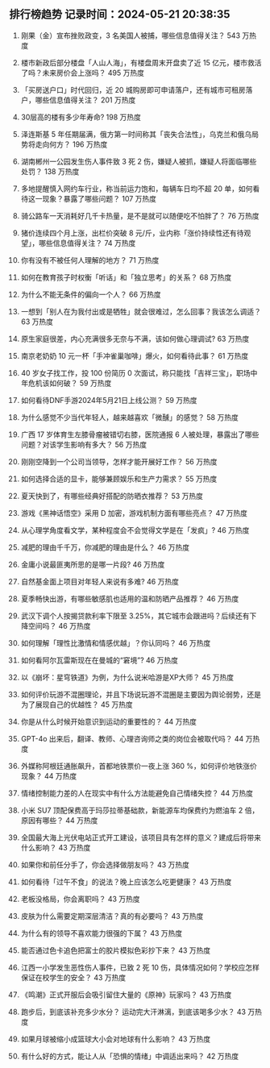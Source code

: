 
## 排行榜趋势 记录时间：2024-05-21 20:38:35
  
  1. 刚果（金）宣布挫败政变，3 名美国人被捕，哪些信息值得关注？ 543 万热度
    
  2. 楼市新政后部分楼盘「人山人海」，有楼盘周末开盘卖了近 15 亿元，楼市救活了吗？未来房价会上涨吗？ 495 万热度
    
  3. 「买房送户口」时代回归，近 20 城购房即可申请落户，还有城市可租房落户，哪些信息值得关注？ 201 万热度
    
  4. 30层高的楼有多少年寿命? 198 万热度
    
  5. 泽连斯基 5 年任期届满，俄方第一时间称其「丧失合法性」，乌克兰和俄乌局势将走向何方？ 196 万热度
    
  6. 湖南郴州一公园发生伤人事件致 3 死 2 伤，嫌疑人被抓，嫌疑人将面临哪些处罚？ 138 万热度
    
  7. 多地提醒慎入网约车行业，称当前运力饱和，每辆车日均不超 20 单，如何看待这一现象？暴露了哪些问题？ 107 万热度
    
  8. 骑公路车一天消耗好几千卡热量，是不是就可以随便吃不怕胖了？ 76 万热度
    
  9. 猪价连续四个月上涨，出栏价突破 8 元/斤，业内称「涨价持续性还有待观望」，哪些信息值得关注？ 74 万热度
    
  10. 你有没有不被任何人理解的地方？ 71 万热度
    
  11. 如何在教育孩子时权衡「听话」和「独立思考」的关系？ 68 万热度
    
  12. 为什么不能无条件的偏向一个人？ 66 万热度
    
  13. 一想到「别人在为我付出或是牺牲」就会很难过，怎么回事？我该怎么调适？ 63 万热度
    
  14. 原生家庭很差，内心充满很多无奈与不满，该如何做心理调试? 63 万热度
    
  15. 南京老奶奶 10 元一杯「手冲雀巢咖啡」爆火，如何看待此事？ 61 万热度
    
  16. 40 岁女子找工作，投 100 份简历 0 次面试，称只能找「吉祥三宝」，职场中年危机该如何破？ 59 万热度
    
  17. 如何看待DNF手游2024年5月21日上线公测？ 59 万热度
    
  18. 为什么感觉不少当代年轻人，越来越喜欢「微醺」的感觉？ 58 万热度
    
  19. 广西 17 岁体育生左膝骨瘤被错切右膝，医院通报 6 人被处理，暴露出了哪些问题？对该学生影响有多大？ 56 万热度
    
  20. 刚刚空降到一个公司当领导，怎样才能开展好工作？ 56 万热度
    
  21. 如何选择合适的显卡，能够兼顾娱乐和生产力需求？ 55 万热度
    
  22. 夏天快到了，有哪些经典好搭配的防晒衣推荐？ 53 万热度
    
  23. 游戏《黑神话悟空》采用 D 加密，游戏机制方面有哪些亮点？ 47 万热度
    
  24. 从心理学角度看文学，某种程度会不会觉得文学是在「发疯」? 46 万热度
    
  25. 减肥的理由千千万，你减肥的理由是什么？ 46 万热度
    
  26. 金庸小说最匪夷所思的是哪一片段? 46 万热度
    
  27. 自然基金面上项目对年轻人来说有多难? 46 万热度
    
  28. 夏季畅快出游，有哪些敏感肌也适用的温和防晒产品推荐？ 46 万热度
    
  29. 武汉下调个人按揭贷款利率下限至 3.25%，其它城市会跟进吗？后续还有下降空间吗？ 46 万热度
    
  30. 如何理解「理性比激情和情感优越」？你认同吗？ 46 万热度
    
  31. 如何看阿尔瓦雷斯现在在曼城的“窘境”? 46 万热度
    
  32. 以《崩坏：星穹铁道》为例，为什么说米哈游是XP大师？ 45 万热度
    
  33. 如何评价玩游不混圈理论，并且下场说玩游不混圈是主要因为舆论弱势，还是为了展现自己的优越性？ 45 万热度
    
  34. 你是从什么时候开始意识到运动的重要性的？ 44 万热度
    
  35. GPT-4o 出来后，翻译、教师、心理咨询师之类的岗位会被取代吗？ 44 万热度
    
  36. 外媒称阿根廷通胀飙升，首都地铁票价一夜上涨 360 %，如何评价地铁涨价现象？ 44 万热度
    
  37. 情绪控制能力差的人在现实中有什么方法能避免自己情绪失控？ 44 万热度
    
  38. 小米 SU7 顶配保费高于玛莎拉蒂基础款，新能源车均保费约为燃油车 2 倍，原因有哪些？ 44 万热度
    
  39. 全国最大海上光伏电站正式开工建设，该项目具有怎样的意义？建成后将带来什么影响？ 43 万热度
    
  40. 如果你和前任分手了，你会选择做朋友吗？ 43 万热度
    
  41. 如何看待「过午不食」的说法？晚上应该怎么吃更健康？ 43 万热度
    
  42. 老板没格局，你会离职吗？ 43 万热度
    
  43. 皮肤为什么需要定期深层清洁？真的有必要吗？ 43 万热度
    
  44. 为什么有的领导不喜欢能力很强的下属？ 43 万热度
    
  45. 能否通过色卡追色把富士的胶片模拟色彩抄下来？ 43 万热度
    
  46. 江西一小学发生恶性伤人事件，已致 2 死 10 伤，具体情况如何？学校应怎样保证在校学生的安全？ 43 万热度
    
  47. 《鸣潮》正式开服后会吸引留住大量的《原神》玩家吗？ 43 万热度
    
  48. 跑步后，到底该补充多少水分？ 运动完大汗淋漓，到底该喝多少水？ 43 万热度
    
  49. 如果月球被缩小成篮球大小会对地球有什么影响？ 43 万热度
    
  50. 有什么好的方式，能让人从「恐惧的情绪」中调适出来吗？ 42 万热度
    